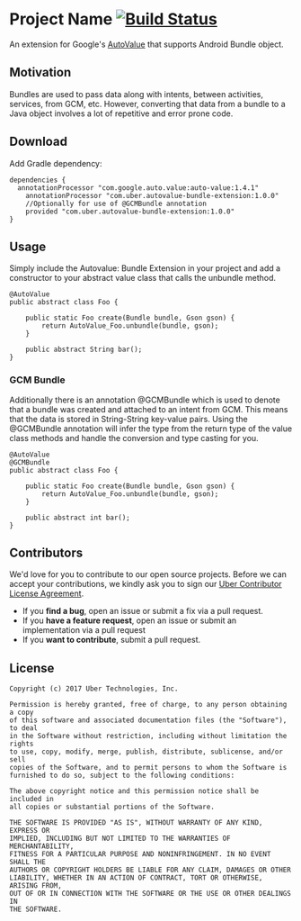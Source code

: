 # Project Name [![Build Status](https://travis-ci.org/uber/your-project.svg?branch=master)](https://travis-ci.org/uber/your-project)

An extension for Google's [AutoValue](https://github.com/google/auto) that supports Android Bundle object.

## Motivation

Bundles are used to pass data along with intents, between activities, services, from GCM, etc.  However, converting that data from a bundle to a Java object involves a lot of repetitive and error prone code.

## Download

Add Gradle dependency:

```
dependencies {
  annotationProcessor "com.google.auto.value:auto-value:1.4.1"
    annotationProcessor "com.uber.autovalue-bundle-extension:1.0.0"
    //Optionally for use of @GCMBundle annotation
    provided "com.uber.autovalue-bundle-extension:1.0.0"
}
```

## Usage

Simply include the Autovalue: Bundle Extension in your project and add a constructor to your abstract value class that calls the unbundle method.

```
@AutoValue
public abstract class Foo {

    public static Foo create(Bundle bundle, Gson gson) {
        return AutoValue_Foo.unbundle(bundle, gson);
    }

    public abstract String bar();
}
```
### GCM Bundle
Additionally there is an annotation @GCMBundle which is used to denote that a bundle was created and attached to an intent from GCM.  This means that the data is stored in String-String key-value pairs.  Using the @GCMBundle annotation will infer the type from the return type of the value class methods and handle the conversion and type casting for you.

```
@AutoValue
@GCMBundle
public abstract class Foo {

    public static Foo create(Bundle bundle, Gson gson) {
        return AutoValue_Foo.unbundle(bundle, gson);
    }

    public abstract int bar();
}
```

## Contributors

We'd love for you to contribute to our open source projects. Before we can accept your contributions, we kindly ask you to sign our [Uber Contributor License Agreement](https://docs.google.com/a/uber.com/forms/d/1pAwS_-dA1KhPlfxzYLBqK6rsSWwRwH95OCCZrcsY5rk/viewform).

- If you **find a bug**, open an issue or submit a fix via a pull request.
- If you **have a feature request**, open an issue or submit an implementation via a pull request
- If you **want to contribute**, submit a pull request.

## License

	Copyright (c) 2017 Uber Technologies, Inc.

	Permission is hereby granted, free of charge, to any person obtaining a copy
	of this software and associated documentation files (the "Software"), to deal
	in the Software without restriction, including without limitation the rights
	to use, copy, modify, merge, publish, distribute, sublicense, and/or sell
	copies of the Software, and to permit persons to whom the Software is
	furnished to do so, subject to the following conditions:

	The above copyright notice and this permission notice shall be included in
	all copies or substantial portions of the Software.

	THE SOFTWARE IS PROVIDED "AS IS", WITHOUT WARRANTY OF ANY KIND, EXPRESS OR
	IMPLIED, INCLUDING BUT NOT LIMITED TO THE WARRANTIES OF MERCHANTABILITY,
	FITNESS FOR A PARTICULAR PURPOSE AND NONINFRINGEMENT. IN NO EVENT SHALL THE
	AUTHORS OR COPYRIGHT HOLDERS BE LIABLE FOR ANY CLAIM, DAMAGES OR OTHER
	LIABILITY, WHETHER IN AN ACTION OF CONTRACT, TORT OR OTHERWISE, ARISING FROM,
	OUT OF OR IN CONNECTION WITH THE SOFTWARE OR THE USE OR OTHER DEALINGS IN
	THE SOFTWARE.
